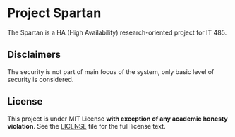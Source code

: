 # Project Spartan

The Spartan is a HA (High Availability) research-oriented project for IT 485.

## Disclaimers

The security is not part of main focus of the system, only basic level of security is considered.

## License

This project is under MIT License **with exception of any academic honesty violation**. See the [LICENSE](LICENSE) file for the full license text.